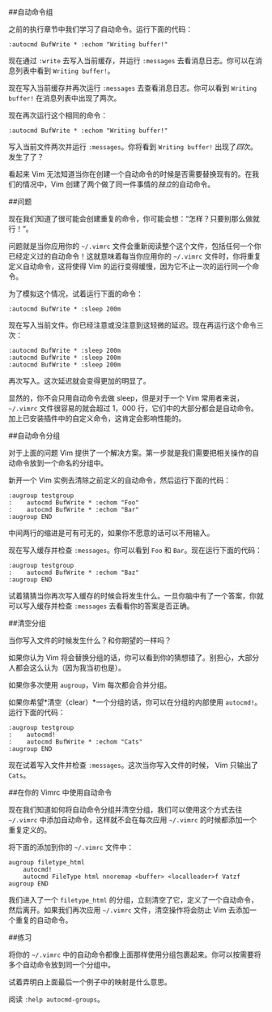##自动命令组

之前的执行章节中我们学习了自动命令。运行下面的代码：

```vim
:autocmd BufWrite * :echom "Writing buffer!"
```

现在通过 `:write` 去写入当前缓存，并运行 `:messages` 去看消息日志。你可以在消息列表中看到 `Writing buffer!`。

现在写入当前缓存并再次运行 `:messages` 去查看消息日志。你可以看到 `Writing buffer!` 在消息列表中出现了两次。

现在再次运行这个相同的命令：

```vim
:autocmd BufWrite * :echom "Writing buffer!"
```

写入当前文件两次并运行 `:messages`。你将看到 `Writing buffer!` 出现了*四*次。发生了了？

看起来 Vim 无法知道当你在创建一个自动命令的时候是否需要替换现有的。在我们的情况中，Vim 创建了两个做了同一件事情的*独立*的自动命令。

##问题

现在我们知道了很可能会创建重复的命令，你可能会想：“怎样？只要别那么做就行！”。

问题就是当你应用你的 `~/.vimrc` 文件会重新阅读整个这个文件，包括任何一个你已经定义过的自动命令！这就意味着每当你应用你的 `~/.vimrc` 文件时，你将重复定义自动命令，这将使得 Vim 的运行变得缓慢，因为它不止一次的运行同一个命令。

为了模拟这个情况，试着运行下面的命令：

```vim
:autocmd BufWrite * :sleep 200m
```

现在写入当前文件。你已经注意或没注意到这轻微的延迟。现在再运行这个命令三次：

```vim
:autocmd BufWrite * :sleep 200m
:autocmd BufWrite * :sleep 200m
:autocmd BufWrite * :sleep 200m
```

再次写入。这次延迟就会变得更加的明显了。

显然的，你不会只用自动命令去做 sleep，但是对于一个 Vim 常用者来说，`~/.vimrc` 文件很容易的就会超过 1，000 行，它们中的大部分都会是自动命令。加上已安装插件中的自定义命令，这肯定会影响性能的。

##自动命令分组

对于上面的问题 Vim 提供了一个解决方案。第一步就是我们需要把相关操作的自动命令放到一个命名的分组中。

新开一个 Vim 实例去清除之前定义的自动命令，然后运行下面的代码：

```vim
:augroup testgroup
:    autocmd BufWrite * :echom "Foo"
:    autocmd BufWrite * :echom "Bar"
:augroup END
```

中间两行的缩进是可有可无的，如果你不愿意的话可以不用输入。

现在写入缓存并检查 `:messages`。你可以看到 `Foo` 和 `Bar`。现在运行下面的代码：

```vim
:augroup testgroup
:    autocmd BufWrite * :echom "Baz"
:augroup END
```

试着猜猜当你再次写入缓存的时候会将发生什么。一旦你脑中有了一个答案，你就可以写入缓存并检查 `:messages` 去看看你的答案是否正确。

##清空分组

当你写入文件的时候发生什么？和你期望的一样吗？

如果你认为 Vim 将会替换分组的话，你可以看到你的猜想错了。别担心，大部分人都会这么认为（因为我当初也是）。

如果你多次使用 `augroup`，Vim 每次都会合并分组。

如果你希望*清空（clear）*一个分组的话，你可以在分组的内部使用 `autocmd!`。运行下面的代码：

```vim
:augroup testgroup
:    autocmd!
:    autocmd BufWrite * :echom "Cats"
:augroup END
```

现在试着写入文件并检查 `:messages`。这次当你写入文件的时候， Vim 只输出了 `Cats`。

##在你的 Vimrc 中使用自动命令

现在我们知道如何将自动命令分组并清空分组，我们可以使用这个方式去往 `~/.vimrc` 中添加自动命令，这样就不会在每次应用 `~/.vimrc`  的时候都添加一个重复定义的。

将下面的添加到你的 `~/.vimrc` 文件中：

```vim
augroup filetype_html
    autocmd!
	autocmd FileType html nnoremap <buffer> <localleader>f Vatzf
augroup END
```

我们进入了一个 `filetype_html` 的分组，立刻清空了它，定义了一个自动命令，然后离开。如果我们再次应用 `~/.vimrc` 文件，清空操作将会防止 Vim 去添加一个重复的自动命令。

##练习

将你的 `~/.vimrc` 中的自动命令都像上面那样使用分组包裹起来。你可以按需要将多个自动命令放到同一个分组中。

试着弄明白上面最后一个例子中的映射是什么意思。

阅读 `:help autocmd-groups`。

